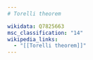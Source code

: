 ```yaml
---
# Torelli theorem

wikidata: Q7825663
msc_classification: "14"
wikipedia_links:
  - "[[Torelli theorem]]"
---
```

